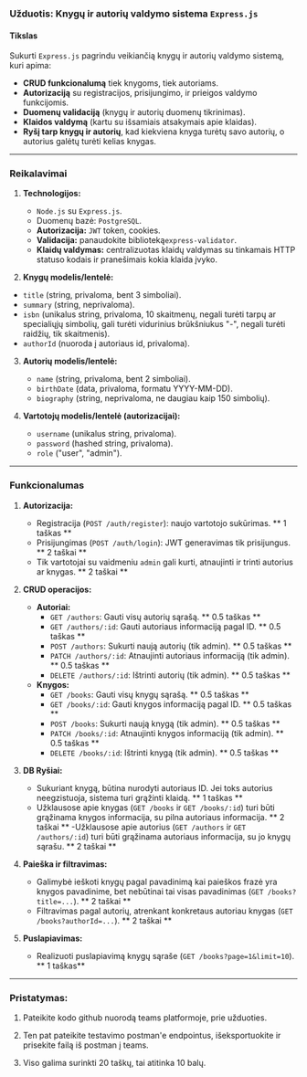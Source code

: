 ### Užduotis: Knygų ir autorių valdymo sistema `Express.js`

#### Tikslas

Sukurti `Express.js` pagrindu veikiančią knygų ir autorių valdymo sistemą, kuri apima:

- **CRUD funkcionalumą** tiek knygoms, tiek autoriams.
- **Autorizaciją** su registracijos, prisijungimo, ir prieigos valdymo funkcijomis.
- **Duomenų validaciją** (knygų ir autorių duomenų tikrinimas).
- **Klaidos valdymą** (kartu su išsamiais atsakymais apie klaidas).
- **Ryšį tarp knygų ir autorių**, kad kiekviena knyga turėtų savo autorių, o autorius galėtų turėti kelias knygas.

---

### Reikalavimai

1. **Technologijos:**

   - `Node.js` su `Express.js`.
   - Duomenų bazė: `PostgreSQL`.
   - **Autorizacija:** `JWT` token, cookies.
   - **Validacija:** panaudokite biblioteką`express-validator`.
   - **Klaidų valdymas:** centralizuotas klaidų valdymas su tinkamais HTTP statuso kodais ir pranešimais kokia klaida įvyko.

2. **Knygų modelis/lentelė:**

- `title` (string, privaloma, bent 3 simboliai).
- `summary` (string, neprivaloma).
- `isbn` (unikalus string, privaloma, 10 skaitmenų, negali turėti tarpų ar specialiųjų simbolių, gali turėti vidurinius brūkšniukus "-", negali turėti raidžių, tik skaitmenis).
- `authorId` (nuoroda į autoriaus id, privaloma).

3. **Autorių modelis/lentelė:**

   - `name` (string, privaloma, bent 2 simboliai).
   - `birthDate` (data, privaloma, formatu YYYY-MM-DD).
   - `biography` (string, neprivaloma, ne daugiau kaip 150 simbolių).

4. **Vartotojų modelis/lentelė (autorizacijai):**
   - `username` (unikalus string, privaloma).
   - `password` (hashed string, privaloma).
   - `role` ("user", "admin").

---

### Funkcionalumas

1. **Autorizacija:**

   - Registracija (`POST /auth/register`): naujo vartotojo sukūrimas. ** 1 taškas **
   - Prisijungimas (`POST /auth/login`): JWT generavimas tik prisijungus. ** 2 taškai **
   - Tik vartotojai su vaidmeniu `admin` gali kurti, atnaujinti ir trinti autorius ar knygas. ** 2 taškai **

2. **CRUD operacijos:**

   - **Autoriai:**
     - `GET /authors`: Gauti visų autorių sąrašą. ** 0.5 taškas **
     - `GET /authors/:id`: Gauti autoriaus informaciją pagal ID. ** 0.5 taškas **
     - `POST /authors`: Sukurti naują autorių (tik admin). ** 0.5 taškas **
     - `PATCH /authors/:id`: Atnaujinti autoriaus informaciją (tik admin). ** 0.5 taškas **
     - `DELETE /authors/:id`: Ištrinti autorių (tik admin). ** 0.5 taškas **
   - **Knygos:**
     - `GET /books`: Gauti visų knygų sąrašą. ** 0.5 taškas **
     - `GET /books/:id`: Gauti knygos informaciją pagal ID. ** 0.5 taškas **
     - `POST /books`: Sukurti naują knygą (tik admin). ** 0.5 taškas **
     - `PATCH /books/:id`: Atnaujinti knygos informaciją (tik admin). ** 0.5 taškas **
     - `DELETE /books/:id`: Ištrinti knygą (tik admin). ** 0.5 taškas **

3. **DB Ryšiai:**

   - Sukuriant knygą, būtina nurodyti autoriaus ID. Jei toks autorius neegzistuoja, sistema turi grąžinti klaidą. ** 1 taškas **
   - Užklausose apie knygas (`GET /books` ir `GET /books/:id`) turi būti grąžinama knygos informacija, su pilna autoriaus informacija. ** 2 taškai **
     -Užklausose apie autorius (`GET /authors` ir `GET /authors/:id`) turi būti grąžinama autoriaus informacija, su jo knygų sąrašu. ** 2 taškai **

4. **Paieška ir filtravimas:**

   - Galimybė ieškoti knygų pagal pavadinimą kai paieškos frazė yra knygos pavadinime, bet nebūtinai tai visas pavadinimas (`GET /books?title=...`). ** 2 taškai **
   - Filtravimas pagal autorių, atrenkant konkretaus autoriau knygas (`GET /books?authorId=...`). ** 2 taškai **

5. **Puslapiavimas:**

   - Realizuoti puslapiavimą knygų sąraše (`GET /books?page=1&limit=10`). ** 1 taškas**

---

### Pristatymas:

1. Pateikite kodo github nuorodą teams platformoje, prie užduoties.

2. Ten pat pateikite testavimo postman'e endpointus, išeksportuokite ir prisekite failą iš postman į teams.

3. Viso galima surinkti 20 taškų, tai atitinka 10 balų.
